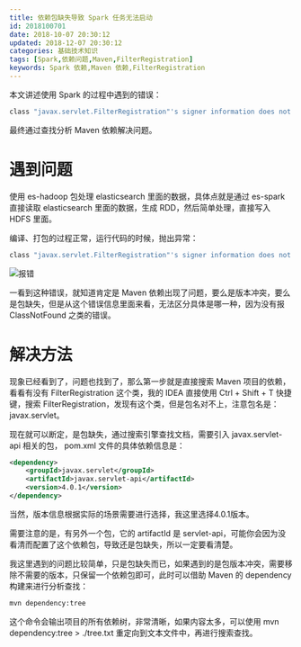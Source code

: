 ```yaml
---
title: 依赖包缺失导致 Spark 任务无法启动
id: 2018100701
date: 2018-10-07 20:30:12
updated: 2018-12-07 20:30:12
categories: 基础技术知识
tags: [Spark,依赖问题,Maven,FilterRegistration]
keywords: Spark 依赖,Maven 依赖,FilterRegistration
---
```


本文讲述使用 Spark 的过程中遇到的错误：
```bash
class "javax.servlet.FilterRegistration"'s signer information does not match signer information of other classes in the same package
```
最终通过查找分析 Maven 依赖解决问题。

<!-- more -->

# 遇到问题

使用 es-hadoop 包处理 elasticsearch 里面的数据，具体点就是通过 es-spark 直接读取 elasticsearch 里面的数据，生成 RDD，然后简单处理，直接写入 HDFS 里面。

编译、打包的过程正常，运行代码的时候，抛出异常：
```bash
class "javax.servlet.FilterRegistration"'s signer information does not match signer information of other classes in the same package
```
![报错](https://ws1.sinaimg.cn/large/b7f2e3a3gy1fxyhhwukskj21g20aumyl.jpg "报错")

一看到这种错误，就知道肯定是 Maven 依赖出现了问题，要么是版本冲突，要么是包缺失，但是从这个错误信息里面来看，无法区分具体是哪一种，因为没有报 ClassNotFound 之类的错误。

# 解决方法

现象已经看到了，问题也找到了，那么第一步就是直接搜索 Maven 项目的依赖，看看有没有 FilterRegistration 这个类，我的 IDEA 直接使用 Ctrl + Shift + T 快捷键，搜索 FilterRegistration，发现有这个类，但是包名对不上，注意包名是：javax.servlet。

现在就可以断定，是包缺失，通过搜索引擎查找文档，需要引入 javax.servlet-api 相关的包， pom.xml 文件的具体依赖信息是：
```xml
<dependency>
    <groupId>javax.servlet</groupId>
    <artifactId>javax.servlet-api</artifactId>
    <version>4.0.1</version>
</dependency>
```
当然，版本信息根据实际的场景需要进行选择，我这里选择4.0.1版本。

需要注意的是，有另外一个包，它的 artifactId 是 servlet-api，可能你会因为没看清而配置了这个依赖包，导致还是包缺失，所以一定要看清楚。

我这里遇到的问题比较简单，只是包缺失而已，如果遇到的是包版本冲突，需要移除不需要的版本，只保留一个依赖包即可，此时可以借助 Maven 的 dependency 构建来进行分析查找：
```bash
mvn dependency:tree
```
这个命令会输出项目的所有依赖树，非常清晰，如果内容太多，可以使用 mvn dependency:tree > ./tree.txt 重定向到文本文件中，再进行搜索查找。
